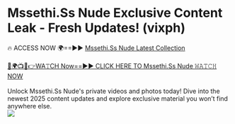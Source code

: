 # Mssethi.Ss Nude Exclusive Content Leak - Fresh Updates! (vixph)

🔥 ACCESS NOW 🌍==►► <a href="https://tinyurl.com/yc657z5k" rel="nofollow">Mssethi.Ss Nude Latest Collection</a>
<br><br>
[🔴🌍📺📱👉WA𝚃CH Now==►► CLICK HERE TO Mssethi.Ss Nude 𝚆𝙰𝚃𝙲𝙷 NOW](https://tinyurl.com/yc657z5k)
<br><br>
Unlock Mssethi.Ss Nude's private videos and photos today! Dive into the newest 2025 content updates and explore exclusive material you won’t find anywhere else.
<br>
<a href="https://tinyurl.com/yc657z5k" rel="nofollow" data-target="animated-image.originalLink"><img src="https://camo.githubusercontent.com/8a4f000d20f83aca3bf7ec5f350d767afa0574a8a352519fd8cfa583a6f93a33/68747470733a2f2f692e696d6775722e636f6d2f644a486b345a712e676966" data-canonical-src="https://i.imgur.com/dJHk4Zq.gif" style="max-width: 100%; display: inline-block;" data-target="animated-image.originalImage"></a>
<br>
